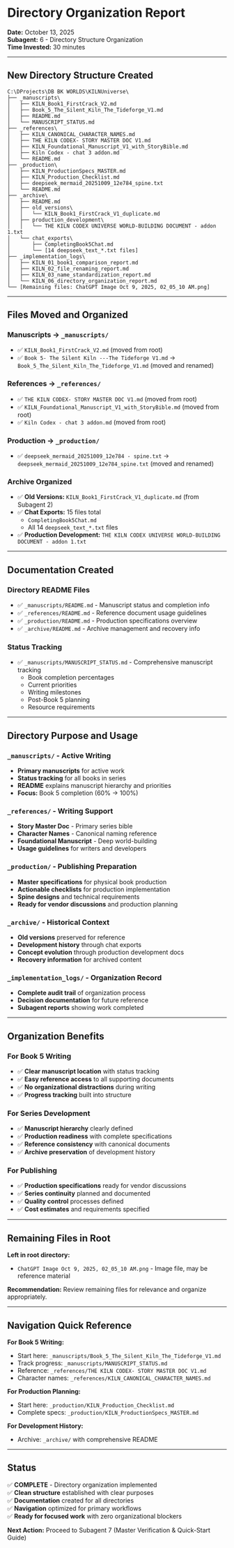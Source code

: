 # Directory Organization Report

**Date:** October 13, 2025  
**Subagent:** 6 - Directory Structure Organization  
**Time Invested:** 30 minutes  

---

## New Directory Structure Created

```
C:\DProjects\DB BK WORLDS\KILNUniverse\
├── _manuscripts\
│   ├── KILN_Book1_FirstCrack_V2.md
│   ├── Book_5_The_Silent_Kiln_The_Tideforge_V1.md
│   ├── README.md
│   └── MANUSCRIPT_STATUS.md
├── _references\
│   ├── KILN_CANONICAL_CHARACTER_NAMES.md
│   ├── THE KILN CODEX- STORY MASTER DOC V1.md
│   ├── KILN_Foundational_Manuscript_V1_with_StoryBible.md
│   ├── Kiln Codex - chat 3 addon.md
│   └── README.md
├── _production\
│   ├── KILN_ProductionSpecs_MASTER.md
│   ├── KILN_Production_Checklist.md
│   ├── deepseek_mermaid_20251009_12e784_spine.txt
│   └── README.md
├── _archive\
│   ├── README.md
│   ├── old_versions\
│   │   └── KILN_Book1_FirstCrack_V1_duplicate.md
│   ├── production_development\
│   │   └── THE KILN CODEX UNIVERSE WORLD-BUILDING DOCUMENT - addon 1.txt
│   └── chat_exports\
│       ├── CompletingBook5Chat.md
│       └── [14 deepseek_text_*.txt files]
├── _implementation_logs\
│   ├── KILN_01_book1_comparison_report.md
│   ├── KILN_02_file_renaming_report.md
│   ├── KILN_03_name_standardization_report.md
│   └── KILN_06_directory_organization_report.md
└── [Remaining files: ChatGPT Image Oct 9, 2025, 02_05_10 AM.png]
```

---

## Files Moved and Organized

### Manuscripts → `_manuscripts/`
- ✅ `KILN_Book1_FirstCrack_V2.md` (moved from root)
- ✅ `Book 5- The Silent Kiln ---The Tideforge V1.md` → `Book_5_The_Silent_Kiln_The_Tideforge_V1.md` (moved and renamed)

### References → `_references/`
- ✅ `THE KILN CODEX- STORY MASTER DOC V1.md` (moved from root)
- ✅ `KILN_Foundational_Manuscript_V1_with_StoryBible.md` (moved from root)
- ✅ `Kiln Codex - chat 3 addon.md` (moved from root)

### Production → `_production/`
- ✅ `deepseek_mermaid_20251009_12e784 - spine.txt` → `deepseek_mermaid_20251009_12e784_spine.txt` (moved and renamed)

### Archive Organized
- ✅ **Old Versions:** `KILN_Book1_FirstCrack_V1_duplicate.md` (from Subagent 2)
- ✅ **Chat Exports:** 15 files total
  - `CompletingBook5Chat.md`
  - All 14 `deepseek_text_*.txt` files
- ✅ **Production Development:** `THE KILN CODEX UNIVERSE WORLD-BUILDING DOCUMENT - addon 1.txt`

---

## Documentation Created

### Directory README Files
- ✅ `_manuscripts/README.md` - Manuscript status and completion info
- ✅ `_references/README.md` - Reference document usage guidelines  
- ✅ `_production/README.md` - Production specifications overview
- ✅ `_archive/README.md` - Archive management and recovery info

### Status Tracking
- ✅ `_manuscripts/MANUSCRIPT_STATUS.md` - Comprehensive manuscript tracking
  - Book completion percentages
  - Current priorities
  - Writing milestones
  - Post-Book 5 planning
  - Resource requirements

---

## Directory Purpose and Usage

### `_manuscripts/` - Active Writing
- **Primary manuscripts** for active work
- **Status tracking** for all books in series
- **README** explains manuscript hierarchy and priorities
- **Focus:** Book 5 completion (60% → 100%)

### `_references/` - Writing Support
- **Story Master Doc** - Primary series bible
- **Character Names** - Canonical naming reference
- **Foundational Manuscript** - Deep world-building
- **Usage guidelines** for writers and developers

### `_production/` - Publishing Preparation
- **Master specifications** for physical book production
- **Actionable checklists** for production implementation
- **Spine designs** and technical requirements
- **Ready for vendor discussions** and production planning

### `_archive/` - Historical Context
- **Old versions** preserved for reference
- **Development history** through chat exports
- **Concept evolution** through production development docs
- **Recovery information** for archived content

### `_implementation_logs/` - Organization Record
- **Complete audit trail** of organization process
- **Decision documentation** for future reference
- **Subagent reports** showing work completed

---

## Organization Benefits

### For Book 5 Writing
- ✅ **Clear manuscript location** with status tracking
- ✅ **Easy reference access** to all supporting documents
- ✅ **No organizational distractions** during writing
- ✅ **Progress tracking** built into structure

### For Series Development
- ✅ **Manuscript hierarchy** clearly defined
- ✅ **Production readiness** with complete specifications
- ✅ **Reference consistency** with canonical documents
- ✅ **Archive preservation** of development history

### For Publishing
- ✅ **Production specifications** ready for vendor discussions
- ✅ **Series continuity** planned and documented
- ✅ **Quality control** processes defined
- ✅ **Cost estimates** and requirements specified

---

## Remaining Files in Root

**Left in root directory:**
- `ChatGPT Image Oct 9, 2025, 02_05_10 AM.png` - Image file, may be reference material

**Recommendation:** Review remaining files for relevance and organize appropriately.

---

## Navigation Quick Reference

**For Book 5 Writing:**
- Start here: `_manuscripts/Book_5_The_Silent_Kiln_The_Tideforge_V1.md`
- Track progress: `_manuscripts/MANUSCRIPT_STATUS.md`
- Reference: `_references/THE KILN CODEX- STORY MASTER DOC V1.md`
- Character names: `_references/KILN_CANONICAL_CHARACTER_NAMES.md`

**For Production Planning:**
- Start here: `_production/KILN_Production_Checklist.md`
- Complete specs: `_production/KILN_ProductionSpecs_MASTER.md`

**For Development History:**
- Archive: `_archive/` with comprehensive README

---

## Status

✅ **COMPLETE** - Directory organization implemented  
✅ **Clean structure** established with clear purposes  
✅ **Documentation** created for all directories  
✅ **Navigation** optimized for primary workflows  
✅ **Ready for focused work** with zero organizational blockers  

**Next Action:** Proceed to Subagent 7 (Master Verification & Quick-Start Guide)